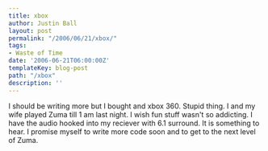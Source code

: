 ```yaml
---
title: xbox
author: Justin Ball
layout: post
permalink: "/2006/06/21/xbox/"
tags:
- Waste of Time
date: '2006-06-21T06:00:00Z'
templateKey: blog-post
path: "/xbox"
description: ''
---
```


I should be writing more but I bought and xbox 360. Stupid thing. I and my wife played Zuma till 1 am last night. I wish fun stuff wasn't so addicting. I have the audio hooked into my reciever with 6.1 surround. It is something to hear. I promise myself to write more code soon and to get to the next level of Zuma.
